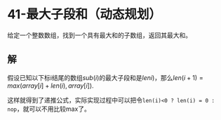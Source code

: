 # 41-最大子段和（动态规划）

给定一个整数数组，找到一个具有最大和的子数组，返回其最大和。

## 解

假设已知以下标i结尾的数组$sub(i$)的最大子段和是$leni)$，那么$len(i+1)=max(array[i]+len(i), array[i])$.

这样就得到了递推公式，实际实现过程中可以把令`len(i)<0 ? len(i) = 0 : nop`，就可以不用比较max了。